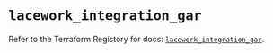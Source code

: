 # `lacework_integration_gar`

Refer to the Terraform Registory for docs: [`lacework_integration_gar`](https://registry.terraform.io/providers/lacework/lacework/1.15.0/docs/resources/integration_gar).
